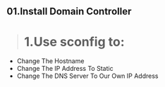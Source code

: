 ## 01.Install Domain Controller
># 1.Use __sconfig__ to:
- Change The Hostname
- Change The IP Address To Static
- Change The DNS Server To Our Own IP Address